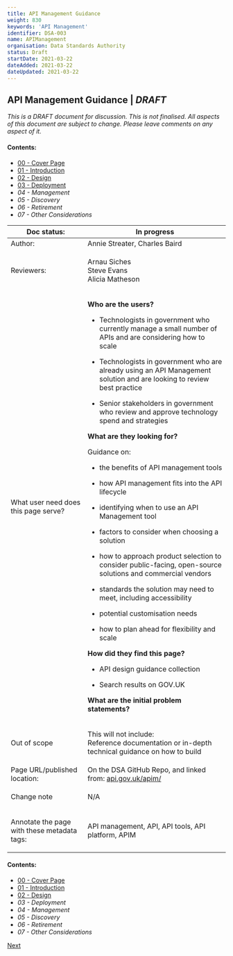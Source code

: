 ```yaml
---
title: API Management Guidance
weight: 830
keywords: 'API Management'
identifier: DSA-003
name: APIManagement
organisation: Data Standards Authority
status: Draft
startDate: 2021-03-22
dateAdded: 2021-03-22
dateUpdated: 2021-03-22
---
```



## API Management Guidance | *DRAFT*


_This is a DRAFT document for discussion. This is not finalised. All aspects of this document are subject to change. Please leave comments on any aspect of it._

#### Contents:
- [00 - Cover Page](index.html)
- [01 - Introduction](APIM-Introduction.html)
- [02 - Design](APIM-Design.html)
- [03 - Deployment](APIM-Deployment.html)
- *04 - Management*
- *05 - Discovery*
- *06 - Retirement*
- *07 - Other Considerations*


<table>
<thead>
<tr class="header">
<th>Doc status:</th>
<th>In progress</th>
</tr>
</thead>
<tbody>
<tr class="odd">
<td>Author:</td>
<td>Annie Streater, Charles Baird</td>
</tr>
<tr class="even">
<td>Reviewers:</td>
<td><p>Arnau Siches<br>
Steve Evans<br>
Alicia Matheson</p></td>
</tr>
<tr class="odd">
<td>What user need does this page serve?</td>
<td><p><strong>Who are the users?</strong></p>
<ul>
<li><p>Technologists in government who currently manage a small number of APIs and are considering how to scale</p></li>
<li><p>Technologists in government who are already using an API Management solution and are looking to review best practice</p></li>
<li><p>Senior stakeholders in government who review and approve technology spend and strategies</p></li>
</ul>
<p><strong>What are they looking for?</strong></p>
<p>Guidance on:</p>
<ul>
<li><p>the benefits of API management tools</p></li>
<li><p>how API management fits into the API lifecycle</p></li>
<li>identifying when to use an API Management tool</p></li>
<li>factors to consider when choosing a solution</p></li>
<li>how to approach product selection to consider public-facing, open-source solutions and commercial vendors</p></li>
<li>standards the solution may need to meet, including accessibility</p></li>
<li>potential customisation needs</p></li>
<li>how to plan ahead for flexibility and scale</p></li>
</ul>

<p><strong>How did they find this page?</strong></p>
<uL>
<li><p>API design guidance collection</p></li>
<li>Search results on GOV.UK</p></li>
</ul>


<p><strong>What are the initial problem statements?</strong></p></td>
</tr>
<tr class="even">
<td>Out of scope</td>
<td>
<p>This will not include:<br>
Reference documentation or in-depth technical guidance on how to build</p></td>
</tr>
<tr class="odd">
<td>Page URL/published location:</td>
<td>On the DSA GitHub Repo, and linked from: <a href="https://www.api.gov.uk/apim/">api.gov.uk/apim/</a></td>
</tr>
<tr class="even">
<td><p>Change note</p></td>
<td><p>N/A</p></td>
</tr>
<tr class="odd">
<td><p>Annotate the page with these metadata tags:</p></td>
<td><p>API management, API, API tools, API platform, APIM</p></td>
</tr>
</tbody>
</table>


#### Contents:
- [00 - Cover Page](index.html)
- [01 - Introduction](APIM-Introduction.html)
- [02 - Design](APIM-Design.html)
- *03 - Deployment*
- *04 - Management*
- *05 - Discovery*
- *06 - Retirement*
- *07 - Other Considerations*


[Next](APIM-Introduction.html)
